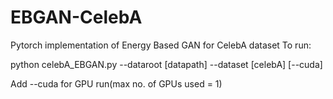 # EBGAN-CelebA
Pytorch implementation of Energy Based GAN for CelebA dataset
To run:

python celebA_EBGAN.py --dataroot [datapath] --dataset [celebA] [--cuda]

Add --cuda for GPU run(max no. of GPUs used = 1)
